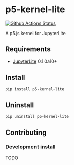 # p5-kernel-lite

[![Github Actions Status](https://github.com/jupyterlite/p5-kernel/workflows/Build/badge.svg)](https://github.com/jupyterlite/p5-kernel/actions/workflows/build.yml)

A p5.js kernel for JupyterLite

## Requirements

- [JupyterLite](https://github.com/jupyterlite/jupyterlite/) 0.1.0a10+

## Install

```bash
pip install p5-kernel-lite
```

## Uninstall

```bash
pip uninstall p5-kernel-lite
```

## Contributing

### Development install

TODO
